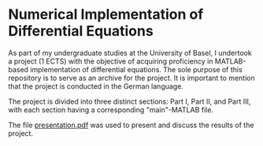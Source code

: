 # Numerical Implementation of Differential Equations

As part of my undergraduate studies at the University of Basel, I undertook a project (1 ECTS) with the objective of acquiring proficiency in MATLAB-based implementation of differential equations. The sole purpose of this repository is to serve as an archive for the project. It is important to mention that the project is conducted in the German language.

The project is divided into three distinct sections: Part I, Part II, and Part III, with each section having a corresponding "main"-MATLAB file.

The file [presentation.pdf](https://github.com/sabrimeyer/numerical-de/blob/main/documentation/presentation.pdf) was used to present and discuss the results of the project. 
